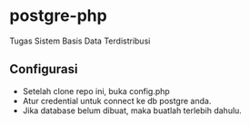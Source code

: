 # postgre-php
Tugas Sistem Basis Data Terdistribusi

## Configurasi
- Setelah clone repo ini, buka config.php
- Atur credential untuk connect ke db postgre anda.
- Jika database belum dibuat, maka buatlah terlebih dahulu.
